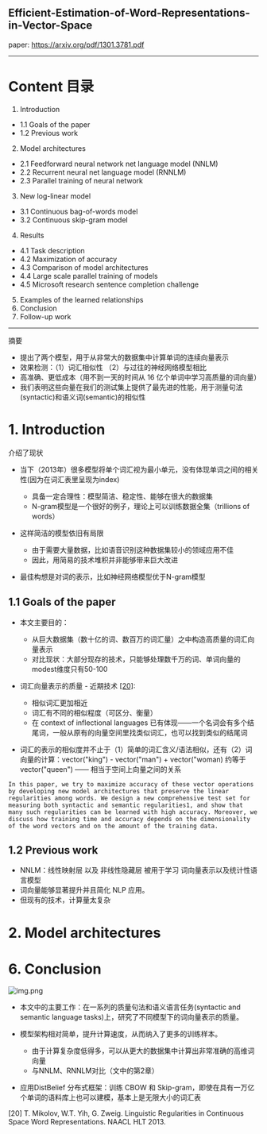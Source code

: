 Efficient-Estimation-of-Word-Representations-in-Vector-Space
---

paper: https://arxiv.org/pdf/1301.3781.pdf

---
# Content 目录
1. Introduction
- 1.1 Goals of the paper
- 1.2 Previous work
2. Model architectures
- 2.1 Feedforward neural network net language model (NNLM)
- 2.2 Recurrent neural net language model (RNNLM)
- 2.3 Parallel training of neural network
3. New log-linear model 
- 3.1 Continuous bag-of-words model
- 3.2 Continuous skip-gram model
4. Results
- 4.1 Task description
- 4.2 Maximization of accuracy
- 4.3 Comparison of model architectures
- 4.4 Large scale parallel training of models
- 4.5 Microsoft research sentence completion challenge
5. Examples of the learned relationships
6. Conclusion
7. Follow-up work

---
摘要
- 提出了两个模型，用于从非常大的数据集中计算单词的连续向量表示
- 效果检测：（1）词汇相似性 （2）与过往的神经网络模型相比
- 高准确、更低成本（用不到一天的时间从 16 亿个单词中学习高质量的词向量）
- 我们表明这些向量在我们的测试集上提供了最先进的性能，用于测量句法(syntactic)和语义词(semantic)的相似性

# 1. Introduction

介绍了现状
- 当下（2013年）很多模型将单个词汇视为最小单元，没有体现单词之间的相关性(因为在词汇表里呈现为index)
    - 具备一定合理性：模型简洁、稳定性、能够在很大的数据集
    - N-gram模型是一个很好的例子，理论上可以训练数据全集（trillions of words）
    
- 这样简洁的模型依旧有局限
    - 由于需要大量数据，比如语音识别这种数据集较小的领域应用不佳
    - 因此，用简易的技术堆积并非能够带来巨大改进
    
- 最佳构想是对词的表示，比如神经网络模型优于N-gram模型

## 1.1 Goals of the paper
- 本文主要目的：
    - 从巨大数据集（数十亿的词、数百万的词汇量）之中构造高质量的词汇向量表示
    - 对比现状：大部分现存的技术，只能够处理数千万的词、单词向量的modest维度只有50-100

- 词汇向量表示的质量 - 近期技术 [[20]](#20):
    - 相似词汇更加相近
    - 词汇有不同的相似程度（可区分、衡量）
    - 在 context of inflectional languages 已有体现——一个名词会有多个结尾词，一般从原有的向量空间里找类似词汇，也可以找到类似的结尾词
    
- 词汇的表示的相似度并不止于（1）简单的词汇含义/语法相似，还有（2）词向量的计算：vector("king") - vector("man") + vector("woman) 约等于 vector("queen") —— 相当于空间上向量之间的关系


```In this paper, we try to maximize accuracy of these vector operations by developing new model architectures that preserve the linear regularities among words. We design a new comprehensive test set for measuring both syntactic and semantic regularities1, and show that many such regularities can be learned with high accuracy. Moreover, we discuss how training time and accuracy depends on the dimensionality of the word vectors and on the amount of the training data.```

## 1.2 Previous work
- NNLM：线性映射层 以及 非线性隐藏层 被用于学习 词向量表示以及统计性语言模型
- 词向量能够显著提升并且简化 NLP 应用。
- 但现有的技术，计算量太复杂

# 2. Model architectures






# 6. Conclusion

![img.png](img.png)
- 本文中的主要工作：在一系列的质量句法和语义语言任务(syntactic and semantic language tasks)上，研究了不同模型下的词向量表示的质量。

- 模型架构相对简单，提升计算速度，从而纳入了更多的训练样本。
    - 由于计算复杂度低得多，可以从更大的数据集中计算出非常准确的高维词向量
    - 与NNLM、RNNLM对比（文中的第2章）
    
- 应用DistBelief 分布式框架：训练 CBOW 和 Skip-gram，即使在具有一万亿个单词的语料库上也可以建模，基本上是无限大小的词汇表



<a id="20">[20]</a> 
T. Mikolov, W.T. Yih, G. Zweig. Linguistic Regularities in Continuous Space Word Representations. NAACL HLT 2013.
